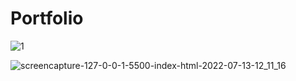 # Portfolio

![1](https://user-images.githubusercontent.com/77814795/178698607-fecf88de-eb6c-414d-9054-b842f1e85df5.png)

![screencapture-127-0-0-1-5500-index-html-2022-07-13-12_11_16](https://user-images.githubusercontent.com/77814795/178697138-f3b50b32-7ba4-44c5-96aa-b91e1f168831.png)
